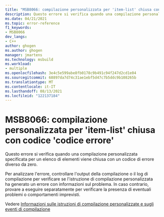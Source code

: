 ```yaml
---
title: "MSB8066: compilazione personalizzata per 'item-list' chiusa con codice 'error'"
description: Questo errore si verifica quando una compilazione personalizzata specificata per un elenco di elementi viene chiusa con un codice di errore diverso da zero.
ms.date: 04/21/2021
ms.topic: error-reference
f1_keywords:
- MSB8066
dev_langs:
- C++
author: ghogen
ms.author: ghogen
manager: jmartens
ms.technology: msbuild
ms.workload:
- multiple
ms.openlocfilehash: 3e4c5e599abe8fb0178c9b491c94f247d2cd1e04
ms.sourcegitcommit: 68897da7d74c31ae1ebf5d47c7b5ddc9b108265b
ms.translationtype: MT
ms.contentlocale: it-IT
ms.lasthandoff: 08/13/2021
ms.locfileid: "122137184"
---
```

# <a name="msb8066--custom-build-for-item-list-exited-with-code-error-code"></a>MSB8066: compilazione personalizzata per 'item-list' chiusa con codice 'codice errore'

Questo errore si verifica quando una compilazione personalizzata specificata per un elenco di elementi viene chiusa con un codice di errore diverso da zero.

Per analizzare l'errore, controllare l'output della compilazione o il log di compilazione per verificare se l'istruzione di compilazione personalizzata ha generato un errore con informazioni sul problema. In caso contrario, provare a eseguire separatamente per verificare la presenza di eventuali problemi o comportamenti imprevisti.

Vedere [Informazioni sulle istruzioni di compilazione personalizzate e sugli eventi di compilazione](/cpp/build/understanding-custom-build-steps-and-build-events)


